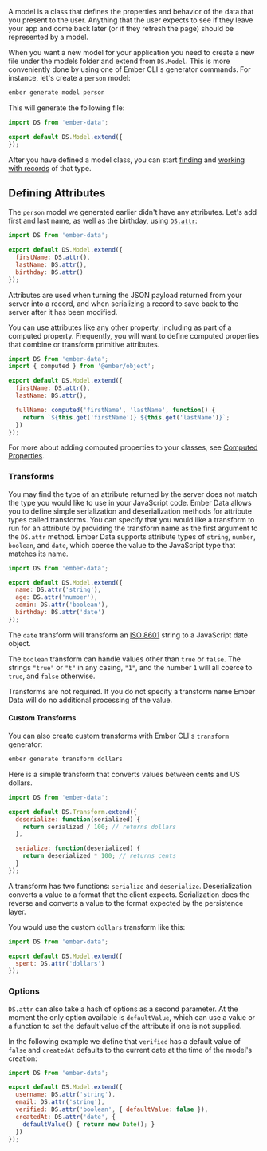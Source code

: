 A model is a class that defines the properties and behavior of the
data that you present to the user. Anything that the user expects to see
if they leave your app and come back later (or if they refresh the page)
should be represented by a model.

When you want a new model for your application you need to create a new file
under the models folder and extend from `DS.Model`. This is more conveniently
done by using one of Ember CLI's generator commands. For instance, let's create
a `person` model:

```bash
ember generate model person
```

This will generate the following file:

```app/models/person.js
import DS from 'ember-data';

export default DS.Model.extend({
});
```

After you have defined a model class, you can start [finding](finding-records)
and [working with records](creating-updating-and-deleting-records) of that type.


## Defining Attributes

The `person` model we generated earlier didn't have any attributes. Let's
add first and last name, as well as the birthday, using [`DS.attr`](https://www.emberjs.com/api/ember-data/2.16/classes/DS/methods/attr?anchor=attr):

```app/models/person.js
import DS from 'ember-data';

export default DS.Model.extend({
  firstName: DS.attr(),
  lastName: DS.attr(),
  birthday: DS.attr()
});
```

Attributes are used when turning the JSON payload returned from your
server into a record, and when serializing a record to save back to the
server after it has been modified.

You can use attributes like any other property, including as part of a
computed property. Frequently, you will want to define computed
properties that combine or transform primitive attributes.

```app/models/person.js
import DS from 'ember-data';
import { computed } from '@ember/object';

export default DS.Model.extend({
  firstName: DS.attr(),
  lastName: DS.attr(),

  fullName: computed('firstName', 'lastName', function() {
    return `${this.get('firstName')} ${this.get('lastName')}`;
  })
});
```

For more about adding computed properties to your classes, see [Computed
Properties](../object-model/computed-properties).

### Transforms

You may find the type of an attribute returned by the server does not
match the type you would like to use in your JavaScript code. Ember
Data allows you to define simple serialization and deserialization
methods for attribute types called transforms. You can specify that
you would like a transform to run for an attribute by providing the
transform name as the first argument to the `DS.attr` method. Ember Data
supports attribute types of `string`, `number`, `boolean`, and `date`,
which coerce the value to the JavaScript type that matches its name.

```app/models/person.js
import DS from 'ember-data';

export default DS.Model.extend({
  name: DS.attr('string'),
  age: DS.attr('number'),
  admin: DS.attr('boolean'),
  birthday: DS.attr('date')
});
```

The `date` transform will transform an
[ISO 8601](https://en.wikipedia.org/wiki/ISO_8601) string to a JavaScript
date object.

The `boolean` transform can handle values other than `true` or
`false`. The strings `"true"` or `"t"` in any casing, `"1"`, and the number
`1` will all coerce to `true`, and `false` otherwise.

Transforms are not required. If you do not specify a transform name
Ember Data will do no additional processing of the value.

#### Custom Transforms

You can also create custom transforms with Ember CLI's `transform` generator:

```bash
ember generate transform dollars
```

Here is a simple transform that converts values between cents and US dollars.

```app/transforms/dollars.js
import DS from 'ember-data';

export default DS.Transform.extend({
  deserialize: function(serialized) {
    return serialized / 100; // returns dollars
  },

  serialize: function(deserialized) {
    return deserialized * 100; // returns cents
  }
});
```

A transform has two functions: `serialize` and `deserialize`. Deserialization
converts a value to a format that the client expects. Serialization does the
reverse and converts a value to the format expected by the persistence layer.

You would use the custom `dollars` transform like this:

```app/models/product.js
import DS from 'ember-data';

export default DS.Model.extend({
  spent: DS.attr('dollars')
});
```

### Options

`DS.attr` can also take a hash of options as a second parameter. At the moment
the only option available is `defaultValue`, which can use a value or a function
to set the default value of the attribute if one is not supplied.

In the following example we define that `verified` has a default value of
`false` and `createdAt` defaults to the current date at the time of the model's
creation:

```app/models/user.js
import DS from 'ember-data';

export default DS.Model.extend({
  username: DS.attr('string'),
  email: DS.attr('string'),
  verified: DS.attr('boolean', { defaultValue: false }),
  createdAt: DS.attr('date', {
    defaultValue() { return new Date(); }
  })
});
```
